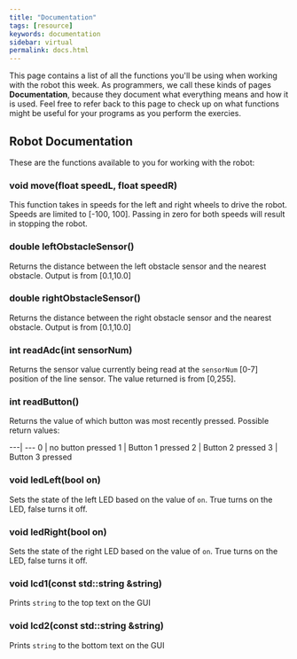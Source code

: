 ```yaml
---
title: "Documentation"
tags: [resource]
keywords: documentation
sidebar: virtual
permalink: docs.html
---
```


This page contains a list of all the functions you'll be using when working with the robot this week. As programmers, we call these kinds of pages **Documentation**, because they document what everything means and how it is used. Feel free to refer back to this page to check up on what functions might be useful for your programs as you perform the exercies.

## Robot Documentation
These are the functions available to you for working with the robot:

### void move(float speedL, float speedR)

This function takes in speeds for the left and right wheels to drive the robot. Speeds are limited to [-100, 100]. Passing in zero for both speeds will result in stopping the robot.

### double leftObstacleSensor()

Returns the distance between the left obstacle sensor and the nearest obstacle. Output is from [0.1,10.0]

### double rightObstacleSensor()

Returns the distance between the right obstacle sensor and the nearest obstacle. Output is from [0.1,10.0]

### int readAdc(int sensorNum)

Returns the sensor value currently being read at the `sensorNum` [0-7] position of the line sensor. The value returned is from [0,255].

### int readButton()

Returns the value of which button was most recently pressed.
Possible return values:

---| ---
0 | no button pressed
1 | Button 1 pressed
2 | Button 2 pressed
3 | Button 3 pressed

### void ledLeft(bool on)

Sets the state of the left LED based on the value of `on`. True turns on the LED, false turns it off.

### void ledRight(bool on)

Sets the state of the right LED based on the value of `on`. True turns on the LED, false turns it off.

### void lcd1(const std::string &string)

Prints `string` to the top text on the GUI

### void lcd2(const std::string &string)

Prints `string` to the bottom text on the GUI
